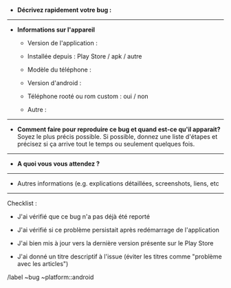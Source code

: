 - **Décrivez rapidement votre bug :**

---

- **Informations sur l'appareil**

  - Version de l'application :

  - Installée depuis : Play Store / apk / autre

  - Modèle du téléphone :

  - Version d'android :

  - Téléphone rooté ou rom custom : oui / non

  - Autre :

---

- **Comment faire pour reproduire ce bug et quand est-ce qu'il apparait?** Soyez le plus précis possible. Si possible, donnez une liste d'étapes et précisez si ça arrive tout le temps ou seulement quelques fois.

---

- **A quoi vous vous attendez ?**

---

- Autres informations (e.g. explications détaillées, screenshots, liens, etc

---

Checklist :

- J'ai vérifié que ce bug n'a pas déjà été reporté

- J'ai vérifié si ce problème persistait après redémarrage de l'application

- J'ai bien mis à jour vers la dernière version présente sur le Play Store

- J'ai donné un titre descriptif à l'issue (éviter les titres comme "problème avec les articles")

/label ~bug ~platform::android
